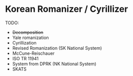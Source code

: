 #  Korean Romanizer / Cyrillizer

TODO:

 * ~~Decomposition~~
 * Yale romanization
 * Cyrillization
 * Revised Romanization (SK National System)
 * McCune-Reischauer
 * ISO TR 11941
 * System from DPRK (NK National System)
 * SKATS